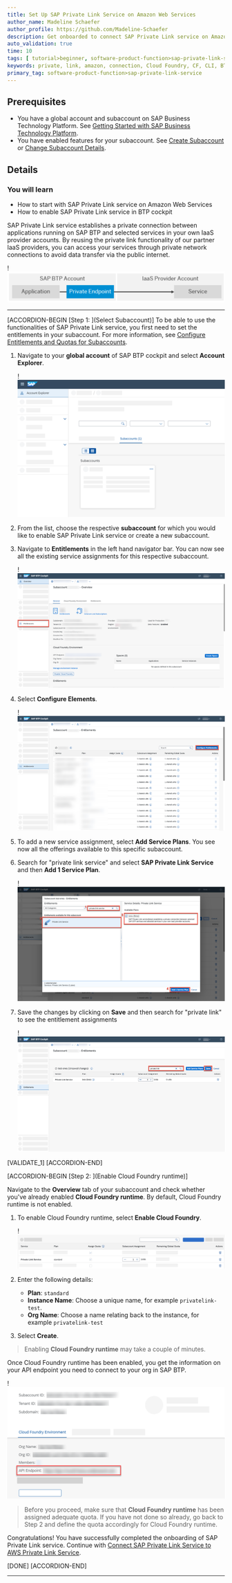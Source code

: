 ```yaml
---
title: Set Up SAP Private Link Service on Amazon Web Services
author_name: Madeline Schaefer
author_profile: https://github.com/Madeline-Schaefer
description: Get onboarded to connect SAP Private Link service on Amazon Web Services in SAP BTP.
auto_validation: true
time: 10
tags: [ tutorial>beginner, software-product-function>sap-private-link-service, tutorial>license, software-product>sap-business-technology-platform, software-product-function>sap-btp-cockpit]
keywords: private, link, amazon, connection, Cloud Foundry, CF, CLI, BTP, endpoint,
primary_tag: software-product-function>sap-private-link-service
---
```


## Prerequisites
- You have a global account and subaccount on SAP Business Technology Platform. See [Getting Started with SAP Business Technology Platform](https://help.sap.com/viewer/65de2977205c403bbc107264b8eccf4b/Cloud/en-US/144e1733d0d64d58a7176e817fa6aeb3.html).
- You have enabled features for your subaccount. See [Create Subaccount](https://help.sap.com/products/BTP/65de2977205c403bbc107264b8eccf4b/05280a123d3044ae97457a25b3013918.html?q=create%20subaccount) or [Change Subaccount Details](https://help.sap.com/products/BTP/65de2977205c403bbc107264b8eccf4b/567d4a84bfdc428f8f3640e07261f73a.html?q=subaccount%20details).

## Details
### You will learn
  - How to start with SAP Private Link service on Amazon Web Services
  - How to enable SAP Private Link service in BTP cockpit

SAP Private Link service establishes a private connection between applications running on SAP BTP and selected services in your own IaaS provider accounts. By reusing the private link functionality of our partner IaaS providers, you can access your services through private network connections to avoid data transfer via the public internet.

!![Overview of SAP Private Link service functionality](private-endpoint.png)

---

[ACCORDION-BEGIN [Step 1: ](Select Subaccount)]
To be able to use the functionalities of SAP Private Link service, you first need to set the entitlements in your subaccount. For more information, see [Configure Entitlements and Quotas for Subaccounts](https://help.sap.com/viewer/65de2977205c403bbc107264b8eccf4b/Cloud/en-US/5ba357b4fa1e4de4b9fcc4ae771609da.html).

1. Navigate to your **global account** of SAP BTP cockpit and select **Account Explorer**.

    !![Access Account Explorer](private-endpoint_Account-Explorer.png)

2. From the list, choose the respective **subaccount** for which you would like to enable SAP Private Link service or create a new subaccount.
3. Navigate to **Entitlements** in the left hand navigator bar. You can now see all the existing service assignments for this respective subaccount.  


    !![Entitlement](2022-11-22_13-38-51.png)

4. Select **Configure Elements**.

     !![Configure Elements](2022-11-22_13-39-12.png)

5. To add a new service assignment, select **Add Service Plans**. You see now all the offerings available to this specific subaccount.
6. Search for "private link service" and select **SAP Private Link Service** and then **Add 1 Service Plan**.

     !![Entitlement assignments](2022-11-22_13-40-07.png)

7. Save the changes by clicking on **Save** and then search for "private link" to see the entitlement assignments

     !![Save assignemnts](2022-11-22_13-43-19.png)

[VALIDATE_1]
[ACCORDION-END]


[ACCORDION-BEGIN [Step 2: ](Enable Cloud Foundry runtime)]

Navigate to the **Overview** tab of your subaccount and check whether you've already enabled **Cloud Foundry runtime**. By default, Cloud Foundry runtime is not enabled.

1. To enable Cloud Foundry runtime, select **Enable Cloud Foundry**.

    !![Enable Cloud Foundry runtime](private-endpoint-enable-CF.png)

2. Enter the following details:

    - **Plan**: `standard`
    - **Instance Name**: Choose a unique name, for example `privatelink-test`.
    - **Org Name**: Choose a name relating back to the instance, for example `privatelink-test`

3. Select **Create**.

> Enabling **Cloud Foundry runtime** may take a couple of minutes.

Once Cloud Foundry runtime has been enabled, you get the information on your API endpoint you need to connect to your org in SAP BTP.

!![SAP Private Link service API endpoint](private-endpoint-api-endpoint.png)

> Before you proceed, make sure that **Cloud Foundry runtime** has been assigned adequate quota. If you have not done so already, go back to Step 2 and define the quota accordingly for Cloud Foundry runtime.

Congratulations! You have successfully completed the onboarding of SAP Private Link service. Continue with [Connect SAP Private Link Service to AWS Private Link Service](https://developers.sap.com/tutorials/private-link-aws.html).

[DONE]
[ACCORDION-END]


---
